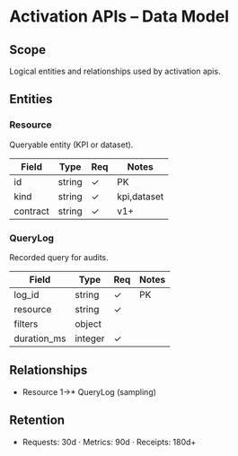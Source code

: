 # Activation APIs – Data Model

## Scope
Logical entities and relationships used by activation apis.

## Entities
### Resource
Queryable entity (KPI or dataset).

| Field | Type | Req | Notes |
|------|------|-----|------|
| id | string | ✓ | PK |
| kind | string | ✓ | kpi,dataset |
| contract | string | ✓ | v1+ |

### QueryLog
Recorded query for audits.

| Field | Type | Req | Notes |
|------|------|-----|------|
| log_id | string | ✓ | PK |
| resource | string | ✓ |  |
| filters | object |  |  |
| duration_ms | integer | ✓ |  |

## Relationships
- Resource 1→* QueryLog (sampling)

## Retention
- Requests: 30d · Metrics: 90d · Receipts: 180d+

